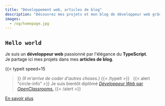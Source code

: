 ```yaml
---
title: "Développement web, articles de blog"
description: "Découvrez mes projets et mon blog de développeur web grâce auquel je partage ma passion ! Exemples de technologies utilisées : React, TypeScript, ExpressJS, Hugo..."
images:
  - /og/homepage.jpg
---
```


## `Hello world`

Je suis un **développeur web** passionné par l'élégance du **TypeScript**.  
Je partage ici mes projets dans mes **articles de blog**.

{{< typeit 
  speed=15
>}}
<em>(Il m'arrive de coder d'autres choses.)</em>
{{< /typeit >}}
&nbsp;
{{< alert "circle-info" >}}
Je suis bientôt diplômé [_Développeur Web_ par _OpenClassrooms_.](https://openclassrooms.com/fr/paths/717-developpeur-web)
{{< /alert >}}

<a
role="button"
href="/about"
class="bg-transparent hover:text-primary-500 prose dark:prose-invert font-semibold hover:text-white py-2 px-4 border border-primary-500 hover:border-transparent rounded">En savoir plus</a>
